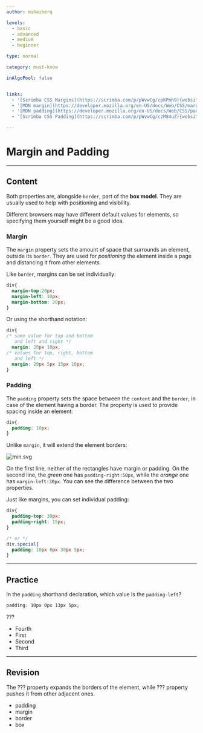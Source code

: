 ```yaml
---
author: mihaiberq

levels:
  - basic
  - advanced
  - medium
  - beginner

type: normal

category: must-know

inAlgoPool: false


links:
  - '[Scrimba CSS Margins](https://scrimba.com/p/pWvwCg/cpKPmh9){website}'
  - '[MDN margin](https://developer.mozilla.org/en-US/docs/Web/CSS/margin){documentation}'
  - '[MDN padding](https://developer.mozilla.org/en-US/docs/Web/CSS/padding){documentation}'
  - '[Scrimba CSS Padding](https://scrimba.com/p/pWvwCg/czM84uZ){website}'

---
```


# Margin and Padding

---
## Content

Both properties are, alongside `border`, part of the **box model**. They are usually used to help with positioning and visibility.

Different browsers may have different default values for elements, so specifying them yourself might be a good idea.

### Margin
The `margin` property sets the amount of space that surrounds an element, outside its `border`. They are used for *positioning* the element inside a page and distancing it from other elements. 

Like `border`, margins can be set individually:
```css
div{ 
  margin-top:20px;
  margin-left: 10px;
  margin-bottom: 20px;
}
```
Or using the shorthand notation:
```css
div{
/* same value for top and bottom
   and left and right */
  margin: 20px 10px;
/* values for top, right, bottom 
   and left */
  margin: 20px 5px 15px 10px;
}
```

### Padding

The `padding` property sets the space between the `content` and the `border`, in case of the element having a border. The property is used to provide spacing inside an element:
```css
div{
  padding: 10px;
}
```
Unlike `margin`, it will extend the element borders:

![min.svg](%3Csvg%20height=%22auto%22%20viewBox=%220%200%20810%20310%22%20xmlns=%22http://www.w3.org/2000/svg%22%20version=%221.2%22%20baseProfile=%22tiny%22%3E%3Cdesc%3ECreated%20by%20HiQPdf%3C/desc%3E%3Cg%20fill=%22none%22%20stroke=%22#000%22%20fill-rule=%22evenodd%22%20stroke-linecap=%22square%22%20stroke-linejoin=%22bevel%22%3E%3Cpath%20d=%22M8%208h800v300H8V8%22%20fill=%22#596193%22%20stroke=%22none%22/%3E%3Ctext%20stroke=%22none%22%20x=%22212%22%20y=%22112%22%20font-family=%22Arial%22%20font-size=%2225%22%20font-weight=%22400%22%20fill=%22#fff%22%3E%3C/text%3E%3Ctext%20stroke=%22none%22%20x=%22423%22%20y=%22112%22%20font-family=%22Arial%22%20font-size=%2225%22%20font-weight=%22400%22%20fill=%22#fff%22%3E%3C/text%3E%3Cpath%20d=%22M208%2041h204v104H208V41%22%20fill=%22#3ed715%22%20stroke=%22none%22/%3E%3Cpath%20d=%22M208%2041h204v2H208v-2M208%20143h204v2H208v-2%22%20fill=%22#fff%22%20stroke=%22none%22/%3E%3Cpath%20d=%22M208%2041h2v104h-2V41M410%2041h2v104h-2V41%22%20fill=%22#fff%22%20stroke=%22none%22/%3E%3Cpath%20d=%22M419%2041h204v104H419V41%22%20fill=%22#ff4500%22%20stroke=%22none%22/%3E%3Cpath%20d=%22M419%2041h204v2H419v-2M419%20143h204v2H419v-2%22%20fill=%22#fff%22%20stroke=%22none%22/%3E%3Cpath%20d=%22M419%2041h2v104h-2V41M621%2041h2v104h-2V41%22%20fill=%22#fff%22%20stroke=%22none%22/%3E%3Cpath%20d=%22M210%20176h254v104H210V176%22%20fill=%22#3ed715%22%20stroke=%22none%22/%3E%3Cpath%20d=%22M210%20176h254v2H210v-2M210%20278h254v2H210v-2%22%20fill=%22#fff%22%20stroke=%22none%22/%3E%3Cpath%20d=%22M210%20176h2v104h-2V176M462%20176h2v104h-2V176%22%20fill=%22#fff%22%20stroke=%22none%22/%3E%3Cpath%20d=%22M498%20173h204v104H498V173%22%20fill=%22#ff4500%22%20stroke=%22none%22/%3E%3Cpath%20d=%22M498%20173h204v2H498v-2M498%20275h204v2H498v-2%22%20fill=%22#fff%22%20stroke=%22none%22/%3E%3Cpath%20d=%22M498%20173h2v104h-2V173M700%20173h2v104h-2V173%22%20fill=%22#fff%22%20stroke=%22none%22/%3E%3C/g%3E%3C/svg%3E)

On the first line, neither of the rectangles have margin or padding. On the second line, the *green* one has `padding-right:50px`, while the *orange* one has `margin-left:30px`. You can see the difference between the two properties. 

Just like margins, you can set individual padding:
```css
div{
  padding-top: 30px;
  padding-right: 15px;
}

/* or */
div.special{
  padding: 10px 0px 30px 5px;
}
```

---
## Practice

In the `padding` shorthand declaration, which value is the `padding-left`?
```css
padding: 10px 0px 13px 5px;
```
???


* Fourth 
* First
* Second
* Third

---
## Revision

The ??? property expands the borders of the element, while ??? property pushes it from other adjacent ones.


* padding
* margin
* border
* box

 

